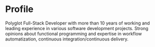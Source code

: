 # Profile

Polyglot Full-Stack Developer with more than 10 years of working and leading experience in various software development projects. Strong opinions about functional programming and expertise in workflow automatization, continuous integration/continuous delivery.
